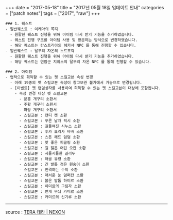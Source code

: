 +++
date = "2017-05-18"
title = "2017년 05월 18일 업데이트 안내"
categories = ["patch notes"]
tags = ["2017", "raw"]
+++

```
### 1. 퀘스트
- 일반퀘스트 : 이케아의 쪽지
  - 원활한 퀘스트 진행을 위해 아이템 다시 받기 기능을 추가하였습니다.
  - 퀘스트 진행 구조를 아이템 사용 및 방문하는 방식으로 변경하였습니다.
  - 해당 퀘스트는 칸스트리아의 헤카샤 NPC 를 통해 진행할 수 있습니다.
- 일반퀘스트 : 달무리 자온의 노트조각
  - 원활한 퀘스트 진행을 위해 아이템 다시 받기 기능을 추가하였습니다.
  - 해당 퀘스트는 연합군 지휘소의 달무리 자온 NPC 를 통해 진행할 수 있습니다.

### 2. 아이템
- 업적으로 획득할 수 있는 펫 스킬교본 속성 변경
  - 아래 19종의 펫 스킬교본 속성이 창고보관 불가에서 가능으로 변경됩니다.
  - [이벤트] 펫 랜덤상자를 사용하여 획득할 수 있는 펫 스킬교본이 대상에 포함됩니다.
    - 속성 변경 대상 펫 스킬교본
      - 분홍 개구리 소환서
      - 주황 개구리 소환서
      - 파랑 개구리 소환서
      - 스킬교본 : 캔디 캣 소환
      - 스킬교본 : 푸른 날개 픽시 소환
      - 스킬교본 : 길들여진 시누스 소환
      - 스킬교본 : 후카 요리사 바바 소환
      - 스킬교본 : 스톤 헤드 덤덤 소환
      - 스킬교본 : 맛 좋은 피글링 소환
      - 스킬교본 : 길 잃은 어린 오칸 소환
      - 스킬교본 : 시들시들한 길리두
      - 스킬교본 : 해골 유령 소환
      - 스킬교본 : 긴 발톱 검은 원숭이 소환
      - 스킬교본 : 진격하는 수박 소환
      - 스킬교본 : 매서운 눈 덤퍼칸 소환
      - 스킬교본 : 붉은 발톱 하미르 소환
      - 스킬교본 : 하미르의 그림자 소환
      - 스킬교본 : 번개 무늬 카미르 소환
      - 스킬교본 : 카미르의 신기루 소환
```

----

source : [TERA 테라 | NEXON](http://tera.nexon.com/news/update/view.aspx?n4articlesn=278)
